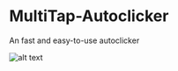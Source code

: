 # MultiTap-Autoclicker
An fast and easy-to-use autoclicker

![alt text](https://cdn.discordapp.com/attachments/1034152542617215026/1079391578222764144/image.png)
